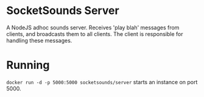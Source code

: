 # SocketSounds Server
A NodeJS adhoc sounds server. Receives 'play blah' messages from clients, and broadcasts them to all clients. The client is responsible for handling these messages.

Running
=======
`docker run -d -p 5000:5000 socketsounds/server` starts an instance on port 5000.

